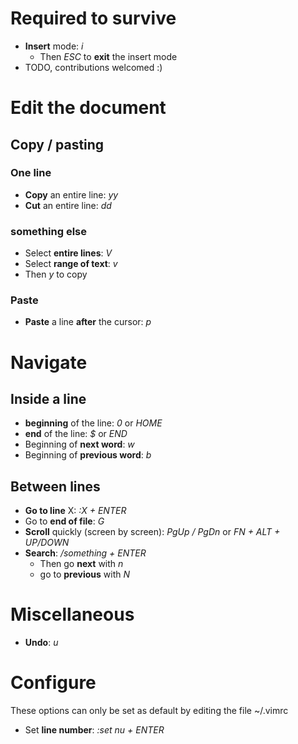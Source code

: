 # Required to survive
* **Insert** mode: *i*
  * Then *ESC* to **exit** the insert mode
* TODO, contributions welcomed :)

# Edit the document
## Copy / pasting
### One line
* **Copy** an entire line: *yy*
* **Cut** an entire line: *dd*
### something else
* Select **entire lines**: *V*
* Select **range of text**: *v*
* Then *y* to copy
### Paste
* **Paste** a line **after** the cursor: *p*

# Navigate
## Inside a line
* **beginning** of the line: *0* or *HOME*
* **end** of the line: *$* or *END*
* Beginning of **next word**: *w*
* Beginning of **previous word**: *b*

## Between lines
* **Go to line** X: *:X + ENTER*
* Go to **end of file**: *G*
* **Scroll** quickly (screen by screen): *PgUp / PgDn* or *FN + ALT + UP/DOWN*
* **Search**: */something + ENTER*
  * Then go **next** with *n*
  * go to **previous** with *N*
  
# Miscellaneous
* **Undo**: *u*

# Configure
These options can only be set as default by editing the file ~/.vimrc
* Set **line number**: *:set nu + ENTER*